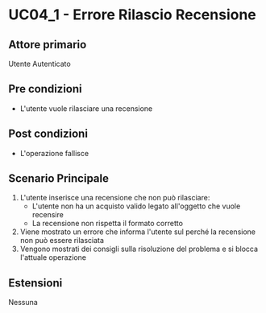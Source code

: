 # UC04_1 - Errore Rilascio Recensione

## Attore primario
Utente Autenticato

## Pre condizioni
-  L'utente vuole rilasciare una recensione

## Post condizioni
- L'operazione fallisce

## Scenario Principale
1. L'utente inserisce una recensione che non può rilasciare:
    - L'utente non ha un acquisto valido legato all'oggetto che vuole recensire
    - La recensione non rispetta il formato corretto
2. Viene mostrato un errore che informa l'utente sul perché la recensione non può essere rilasciata
3. Vengono mostrati dei consigli sulla risoluzione del problema e si blocca l'attuale operazione

## Estensioni
Nessuna